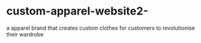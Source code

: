# custom-apparel-website2-
a apparel brand that creates custom clothes for customers to revolutionise their wardrobe
